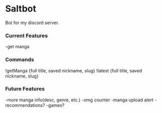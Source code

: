 # Saltbot
Bot for my discord server.

### Current Features
-get manga

### Commands
!getManga {full title, saved nickname, slug}
!latest {full title, saved nickname, slug}

### Future Features
-more manga info(desc, genre, etc.)
-omg counter
-manga upload alert
-recommendations?
-games?

